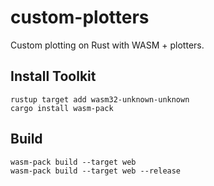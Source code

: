 # custom-plotters
Custom plotting on Rust with WASM + plotters.

## Install Toolkit
```
rustup target add wasm32-unknown-unknown
cargo install wasm-pack
```

## Build
```
wasm-pack build --target web
wasm-pack build --target web --release
```


